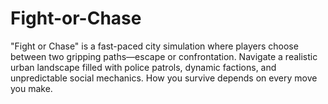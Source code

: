 # Fight-or-Chase
"Fight or Chase" is a fast-paced city simulation where players choose between two gripping paths—escape or confrontation. Navigate a realistic urban landscape filled with police patrols, dynamic factions, and unpredictable social mechanics. How you survive depends on every move you make.
